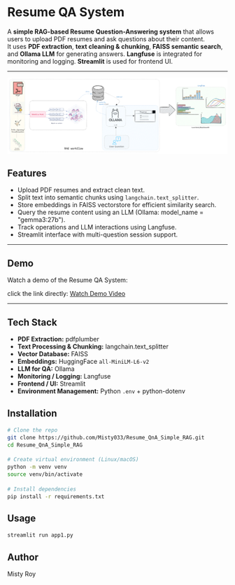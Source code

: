 # Resume QA System

A **simple RAG-based Resume Question-Answering system** that allows users to upload PDF resumes and ask questions about their content.  
It uses **PDF extraction**, **text cleaning & chunking**, **FAISS semantic search**, and **Ollama LLM** for generating answers. **Langfuse** is integrated for monitoring and logging. **Streamlit** is used for frontend UI.

---

![RAG workflow](images/RAG_Resume_workflow.png)

## Features

- Upload PDF resumes and extract clean text.
- Split text into semantic chunks using `langchain.text_splitter`.
- Store embeddings in FAISS vectorstore for efficient similarity search.
- Query the resume content using an LLM (Ollama: model_name = "gemma3:27b").
- Track operations and LLM interactions using Langfuse.
- Streamlit interface with multi-question session support.

---

## Demo

Watch a demo of the Resume QA System:

click the link directly: [Watch Demo Video](demo_videos/demo_version1.webm)


---

## Tech Stack

- **PDF Extraction:** pdfplumber  
- **Text Processing & Chunking:** langchain.text_splitter  
- **Vector Database:** FAISS  
- **Embeddings:** HuggingFace `all-MiniLM-L6-v2`  
- **LLM for QA:** Ollama  
- **Monitoring / Logging:** Langfuse
-  **Frontend / UI:** Streamlit   
- **Environment Management:** Python `.env` + python-dotenv  

## Installation

```bash
# Clone the repo
git clone https://github.com/Misty033/Resume_QnA_Simple_RAG.git
cd Resume_QnA_Simple_RAG

# Create virtual environment (Linux/macOS)
python -m venv venv
source venv/bin/activate

# Install dependencies
pip install -r requirements.txt

```
## Usage

```bash
streamlit run app1.py

```

## Author
Misty Roy

